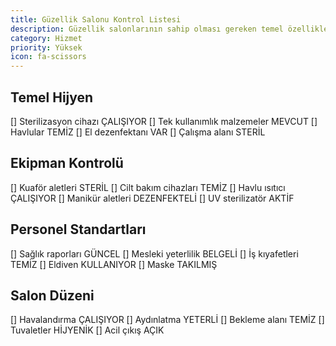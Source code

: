 ```yaml
---
title: Güzellik Salonu Kontrol Listesi
description: Güzellik salonlarının sahip olması gereken temel özellikler
category: Hizmet
priority: Yüksek
icon: fa-scissors
---
```


## Temel Hijyen

[] Sterilizasyon cihazı ÇALIŞIYOR
[] Tek kullanımlık malzemeler MEVCUT
[] Havlular TEMİZ
[] El dezenfektanı VAR
[] Çalışma alanı STERİL

## Ekipman Kontrolü

[] Kuaför aletleri STERİL
[] Cilt bakım cihazları TEMİZ
[] Havlu ısıtıcı ÇALIŞIYOR
[] Manikür aletleri DEZENFEKTELİ
[] UV sterilizatör AKTİF

## Personel Standartları

[] Sağlık raporları GÜNCEL
[] Mesleki yeterlilik BELGELİ
[] İş kıyafetleri TEMİZ
[] Eldiven KULLANIYOR
[] Maske TAKILMIŞ

## Salon Düzeni

[] Havalandırma ÇALIŞIYOR
[] Aydınlatma YETERLİ
[] Bekleme alanı TEMİZ
[] Tuvaletler HİJYENİK
[] Acil çıkış AÇIK
